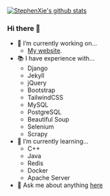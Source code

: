 [![StephenXie's github stats](https://github-readme-stats.vercel.app/api?username=StephenXie&count_private=true)](https://www.stephenxie.com/)
### Hi there 👋

- 🔭 I’m currently working on...
  - [My website](https://www.stephenx.tech/).
- 📚 I have experience with...
  - Django
  - Jekyll
  - jQuery
  - Bootstrap
  - TailwindCSS
  - MySQL
  - PostgreSQL
  - Beautiful Soup 
  - Selenium
  - Scrapy
- 🌱 I’m currently learning...
  - C++
  - Java
  - Redis
  - Docker
  - Apache Server
- 💬 Ask me about anything [here](https://github.com/StephenXie/StephenXie/issues)
